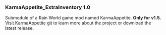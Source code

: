 ### KarmaAppetite_ExtraInventory 1.0  

Submodule of a Rain World game mod named KarmaAppetite. **Only for v1.5.**  
[Visit KarmaAppetite git](https://github.com/Dark-Gran/KarmaAppetite/blob/main/README.md) to learn more about the project or download the latest release.  
